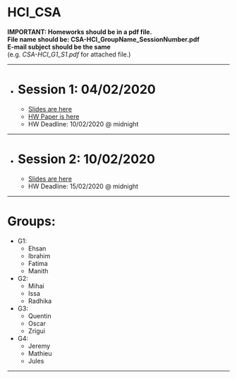 # HCI_CSA

**IMPORTANT: Homeworks should be in a pdf file.** <br>
**File name should be: CSA-HCI_GroupName_SessionNumber.pdf** <br>
**E-mail subject should be the same** <br>
(e.g. *CSA-HCI_G1_S1.pdf* for attached file.)

---
* # Session 1: 04/02/2020 
  * [Slides are here](https://cloud.irit.fr/index.php/s/G3HBjYy4RF3ZXQW)
  * [HW Paper is here](https://cloud.irit.fr/index.php/s/uXigTlo4788vdw1)
  * HW Deadline: 10/02/2020 @ midnight 
---
* # Session 2: 10/02/2020 
  * [Slides are here](https://cloud.irit.fr/index.php/s/CJWL5fzWdrGSjiS)
  * HW Deadline: 15/02/2020 @ midnight
---
# Groups:
* G1:
  * Ehsan
  * Ibrahim
  * Fatima
  * Manith
* G2:
  * Mihai
  * Issa
  * Radhika
* G3:
  * Quentin
  * Oscar
  * Zrigui
* G4:
  * Jeremy
  * Mathieu
  * Jules
---
